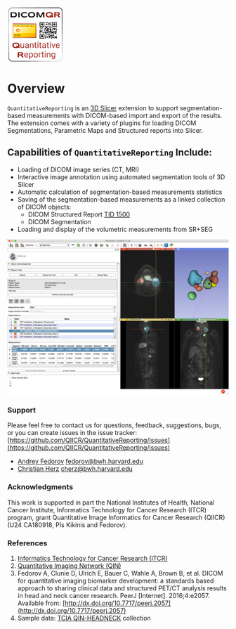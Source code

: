 ![](docs/images/ReportingLogo128px.png)

# Overview

`QuantitativeReporting` is an [3D Slicer](http://slicer.org) extension to support segmentation-based measurements with DICOM-based import and export of the results. The extension comes with a variety of plugins for loading DICOM Segmentations, Parametric Maps and Structured reports into Slicer.

## Capabilities of `QuantitativeReporting` Include:

* Loading of DICOM image series \(CT, MRI\)
* Interactive image annotation using automated segmentation tools of 3D Slicer
* Automatic calculation of segmentation-based measurements statistics
* Saving of the segmentation-based measurements as a linked collection of DICOM objects: 
  * DICOM Structured Report [TID 1500](http://dicom.nema.org/medical/dicom/current/output/chtml/part16/chapter_A.html#sect_TID_1500) 
  * DICOM Segmentation 
* Loading and display of the volumetric measurements from SR+SEG

![](docs/screenshots/QuantitativeReporting-screenshot.jpg)

### Support

Please feel free to contact us for questions, feedback, suggestions, bugs, or you can create issues in the issue tracker: [https://github.com/QIICR/QuantitativeReporting/issues](https://github.com/QIICR/QuantitativeReporting/issues)

* [Andrey Fedorov](https://github.com/fedorov) fedorov@bwh.harvard.edu
* [Christian Herz](https://github.com/che85) cherz@bwh.harvard.edu

### Acknowledgments

This work is supported in part the National Institutes of Health, National Cancer Institute, Informatics Technology for Cancer Research \(ITCR\) program, grant Quantitative Image Informatics for Cancer Research \(QIICR\) \(U24 CA180918, PIs Kikinis and Fedorov\).

### References

1. [Informatics Technology for Cancer Research \(ITCR\)](http://itcr.nci.nih.gov/)
2. [Quantitative Imaging Network \(QIN\)](http://imaging.cancer.gov/programsandresources/specializedinitiatives/qin)
3. Fedorov A, Clunie D, Ulrich E, Bauer C, Wahle A, Brown B, et al. DICOM for quantitative imaging biomarker development: a standards based approach to sharing clinical data and structured PET/CT analysis results in head and neck cancer research. PeerJ \[Internet\]. 2016;4:e2057. Available from: [http://dx.doi.org/10.7717/peerj.2057](http://dx.doi.org/10.7717/peerj.2057)
4. Sample data: [TCIA QIN-HEADNECK](https://wiki.cancerimagingarchive.net/display/Public/QIN-HEADNECK) collection



